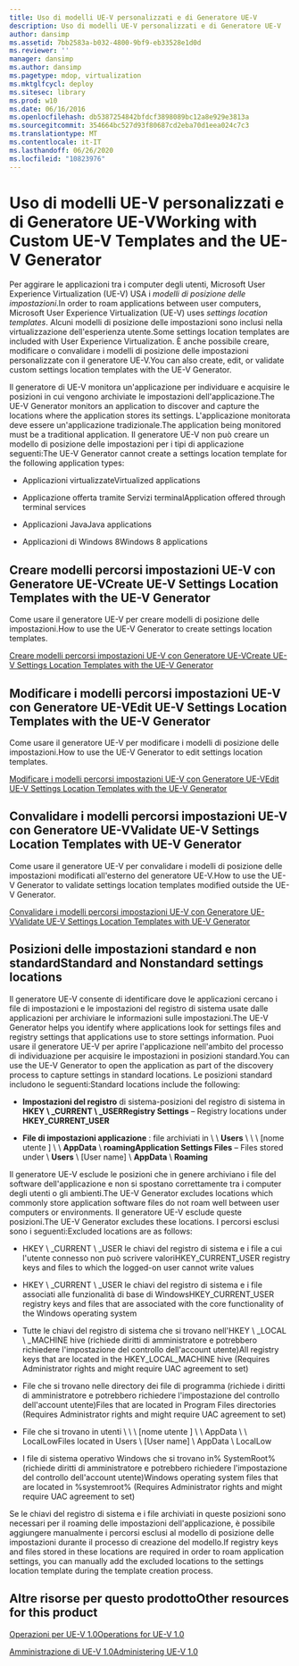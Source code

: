 ```yaml
---
title: Uso di modelli UE-V personalizzati e di Generatore UE-V
description: Uso di modelli UE-V personalizzati e di Generatore UE-V
author: dansimp
ms.assetid: 7bb2583a-b032-4800-9bf9-eb33528e1d0d
ms.reviewer: ''
manager: dansimp
ms.author: dansimp
ms.pagetype: mdop, virtualization
ms.mktglfcycl: deploy
ms.sitesec: library
ms.prod: w10
ms.date: 06/16/2016
ms.openlocfilehash: db5387254842bfdcf3898089bc12a8e929e3813a
ms.sourcegitcommit: 354664bc527d93f80687cd2eba70d1eea024c7c3
ms.translationtype: MT
ms.contentlocale: it-IT
ms.lasthandoff: 06/26/2020
ms.locfileid: "10823976"
---
```

# <span data-ttu-id="259a4-103">Uso di modelli UE-V personalizzati e di Generatore UE-V</span><span class="sxs-lookup"><span data-stu-id="259a4-103">Working with Custom UE-V Templates and the UE-V Generator</span></span>


<span data-ttu-id="259a4-104">Per aggirare le applicazioni tra i computer degli utenti, Microsoft User Experience Virtualization (UE-V) USA i *modelli di posizione delle impostazioni*.</span><span class="sxs-lookup"><span data-stu-id="259a4-104">In order to roam applications between user computers, Microsoft User Experience Virtualization (UE-V) uses *settings location templates*.</span></span> <span data-ttu-id="259a4-105">Alcuni modelli di posizione delle impostazioni sono inclusi nella virtualizzazione dell'esperienza utente.</span><span class="sxs-lookup"><span data-stu-id="259a4-105">Some settings location templates are included with User Experience Virtualization.</span></span> <span data-ttu-id="259a4-106">È anche possibile creare, modificare o convalidare i modelli di posizione delle impostazioni personalizzate con il generatore UE-V.</span><span class="sxs-lookup"><span data-stu-id="259a4-106">You can also create, edit, or validate custom settings location templates with the UE-V Generator.</span></span>

<span data-ttu-id="259a4-107">Il generatore di UE-V monitora un'applicazione per individuare e acquisire le posizioni in cui vengono archiviate le impostazioni dell'applicazione.</span><span class="sxs-lookup"><span data-stu-id="259a4-107">The UE-V Generator monitors an application to discover and capture the locations where the application stores its settings.</span></span> <span data-ttu-id="259a4-108">L'applicazione monitorata deve essere un'applicazione tradizionale.</span><span class="sxs-lookup"><span data-stu-id="259a4-108">The application being monitored must be a traditional application.</span></span> <span data-ttu-id="259a4-109">Il generatore UE-V non può creare un modello di posizione delle impostazioni per i tipi di applicazione seguenti:</span><span class="sxs-lookup"><span data-stu-id="259a4-109">The UE-V Generator cannot create a settings location template for the following application types:</span></span>

-   <span data-ttu-id="259a4-110">Applicazioni virtualizzate</span><span class="sxs-lookup"><span data-stu-id="259a4-110">Virtualized applications</span></span>

-   <span data-ttu-id="259a4-111">Applicazione offerta tramite Servizi terminal</span><span class="sxs-lookup"><span data-stu-id="259a4-111">Application offered through terminal services</span></span>

-   <span data-ttu-id="259a4-112">Applicazioni Java</span><span class="sxs-lookup"><span data-stu-id="259a4-112">Java applications</span></span>

-   <span data-ttu-id="259a4-113">Applicazioni di Windows 8</span><span class="sxs-lookup"><span data-stu-id="259a4-113">Windows 8 applications</span></span>

## <span data-ttu-id="259a4-114">Creare modelli percorsi impostazioni UE-V con Generatore UE-V</span><span class="sxs-lookup"><span data-stu-id="259a4-114">Create UE-V Settings Location Templates with the UE-V Generator</span></span>


<span data-ttu-id="259a4-115">Come usare il generatore UE-V per creare modelli di posizione delle impostazioni.</span><span class="sxs-lookup"><span data-stu-id="259a4-115">How to use the UE-V Generator to create settings location templates.</span></span>

[<span data-ttu-id="259a4-116">Creare modelli percorsi impostazioni UE-V con Generatore UE-V</span><span class="sxs-lookup"><span data-stu-id="259a4-116">Create UE-V Settings Location Templates with the UE-V Generator</span></span>](create-ue-v-settings-location-templates-with-the-ue-v-generator.md)

## <span data-ttu-id="259a4-117">Modificare i modelli percorsi impostazioni UE-V con Generatore UE-V</span><span class="sxs-lookup"><span data-stu-id="259a4-117">Edit UE-V Settings Location Templates with the UE-V Generator</span></span>


<span data-ttu-id="259a4-118">Come usare il generatore UE-V per modificare i modelli di posizione delle impostazioni.</span><span class="sxs-lookup"><span data-stu-id="259a4-118">How to use the UE-V Generator to edit settings location templates.</span></span>

[<span data-ttu-id="259a4-119">Modificare i modelli percorsi impostazioni UE-V con Generatore UE-V</span><span class="sxs-lookup"><span data-stu-id="259a4-119">Edit UE-V Settings Location Templates with the UE-V Generator</span></span>](edit-ue-v-settings-location-templates-with-the-ue-v-generator.md)

## <span data-ttu-id="259a4-120">Convalidare i modelli percorsi impostazioni UE-V con Generatore UE-V</span><span class="sxs-lookup"><span data-stu-id="259a4-120">Validate UE-V Settings Location Templates with UE-V Generator</span></span>


<span data-ttu-id="259a4-121">Come usare il generatore UE-V per convalidare i modelli di posizione delle impostazioni modificati all'esterno del generatore UE-V.</span><span class="sxs-lookup"><span data-stu-id="259a4-121">How to use the UE-V Generator to validate settings location templates modified outside the UE-V Generator.</span></span>

[<span data-ttu-id="259a4-122">Convalidare i modelli percorsi impostazioni UE-V con Generatore UE-V</span><span class="sxs-lookup"><span data-stu-id="259a4-122">Validate UE-V Settings Location Templates with UE-V Generator</span></span>](validate-ue-v-settings-location-templates-with-ue-v-generator.md)

## <a href="" id="bkmk-standardnonstandardsettingslocations"></a><span data-ttu-id="259a4-123">Posizioni delle impostazioni standard e non standard</span><span class="sxs-lookup"><span data-stu-id="259a4-123">Standard and Nonstandard settings locations</span></span>


<span data-ttu-id="259a4-124">Il generatore UE-V consente di identificare dove le applicazioni cercano i file di impostazioni e le impostazioni del registro di sistema usate dalle applicazioni per archiviare le informazioni sulle impostazioni.</span><span class="sxs-lookup"><span data-stu-id="259a4-124">The UE-V Generator helps you identify where applications look for settings files and registry settings that applications use to store settings information.</span></span> <span data-ttu-id="259a4-125">Puoi usare il generatore UE-V per aprire l'applicazione nell'ambito del processo di individuazione per acquisire le impostazioni in posizioni standard.</span><span class="sxs-lookup"><span data-stu-id="259a4-125">You can use the UE-V Generator to open the application as part of the discovery process to capture settings in standard locations.</span></span> <span data-ttu-id="259a4-126">Le posizioni standard includono le seguenti:</span><span class="sxs-lookup"><span data-stu-id="259a4-126">Standard locations include the following:</span></span>

-   <span data-ttu-id="259a4-127">**Impostazioni del registro** di sistema-posizioni del registro di sistema in **HKEY \ _CURRENT \ _USER**</span><span class="sxs-lookup"><span data-stu-id="259a4-127">**Registry Settings** – Registry locations under **HKEY\_CURRENT\_USER**</span></span>

-   <span data-ttu-id="259a4-128">**File di impostazioni applicazione** : file archiviati in \ \ **Users** \ \ \ [nome utente \] \ \ **AppData**  \\  **roaming**</span><span class="sxs-lookup"><span data-stu-id="259a4-128">**Application Settings Files** – Files stored under \\ **Users** \\ \[User name\] \\ **AppData** \\ **Roaming**</span></span>

<span data-ttu-id="259a4-129">Il generatore UE-V esclude le posizioni che in genere archiviano i file del software dell'applicazione e non si spostano correttamente tra i computer degli utenti o gli ambienti.</span><span class="sxs-lookup"><span data-stu-id="259a4-129">The UE-V Generator excludes locations which commonly store application software files do not roam well between user computers or environments.</span></span> <span data-ttu-id="259a4-130">Il generatore UE-V esclude queste posizioni.</span><span class="sxs-lookup"><span data-stu-id="259a4-130">The UE-V Generator excludes these locations.</span></span> <span data-ttu-id="259a4-131">I percorsi esclusi sono i seguenti:</span><span class="sxs-lookup"><span data-stu-id="259a4-131">Excluded locations are as follows:</span></span>

-   <span data-ttu-id="259a4-132">HKEY \ _CURRENT \ _USER le chiavi del registro di sistema e i file a cui l'utente connesso non può scrivere valori</span><span class="sxs-lookup"><span data-stu-id="259a4-132">HKEY\_CURRENT\_USER registry keys and files to which the logged-on user cannot write values</span></span>

-   <span data-ttu-id="259a4-133">HKEY \ _CURRENT \ _USER le chiavi del registro di sistema e i file associati alle funzionalità di base di Windows</span><span class="sxs-lookup"><span data-stu-id="259a4-133">HKEY\_CURRENT\_USER registry keys and files that are associated with the core functionality of the Windows operating system</span></span>

-   <span data-ttu-id="259a4-134">Tutte le chiavi del registro di sistema che si trovano nell'HKEY \ _LOCAL \ _MACHINE hive (richiede diritti di amministratore e potrebbero richiedere l'impostazione del controllo dell'account utente)</span><span class="sxs-lookup"><span data-stu-id="259a4-134">All registry keys that are located in the HKEY\_LOCAL\_MACHINE hive (Requires Administrator rights and might require UAC agreement to set)</span></span>

-   <span data-ttu-id="259a4-135">File che si trovano nelle directory dei file di programma (richiede i diritti di amministratore e potrebbero richiedere l'impostazione del controllo dell'account utente)</span><span class="sxs-lookup"><span data-stu-id="259a4-135">Files that are located in Program Files directories (Requires Administrator rights and might require UAC agreement to set)</span></span>

-   <span data-ttu-id="259a4-136">File che si trovano in utenti \ \ \ [nome utente \] \ \ AppData \ \ LocalLow</span><span class="sxs-lookup"><span data-stu-id="259a4-136">Files located in Users \\ \[User name\] \\ AppData \\ LocalLow</span></span>

-   <span data-ttu-id="259a4-137">I file di sistema operativo Windows che si trovano in% SystemRoot% (richiede diritti di amministratore e potrebbero richiedere l'impostazione del controllo dell'account utente)</span><span class="sxs-lookup"><span data-stu-id="259a4-137">Windows operating system files that are located in %systemroot% (Requires Administrator rights and might require UAC agreement to set)</span></span>

<span data-ttu-id="259a4-138">Se le chiavi del registro di sistema e i file archiviati in queste posizioni sono necessari per il roaming delle impostazioni dell'applicazione, è possibile aggiungere manualmente i percorsi esclusi al modello di posizione delle impostazioni durante il processo di creazione del modello.</span><span class="sxs-lookup"><span data-stu-id="259a4-138">If registry keys and files stored in these locations are required in order to roam application settings, you can manually add the excluded locations to the settings location template during the template creation process.</span></span>

## <span data-ttu-id="259a4-139">Altre risorse per questo prodotto</span><span class="sxs-lookup"><span data-stu-id="259a4-139">Other resources for this product</span></span>


[<span data-ttu-id="259a4-140">Operazioni per UE-V 1.0</span><span class="sxs-lookup"><span data-stu-id="259a4-140">Operations for UE-V 1.0</span></span>](operations-for-ue-v-10.md)

[<span data-ttu-id="259a4-141">Amministrazione di UE-V 1.0</span><span class="sxs-lookup"><span data-stu-id="259a4-141">Administering UE-V 1.0</span></span>](administering-ue-v-10.md)

 

 





